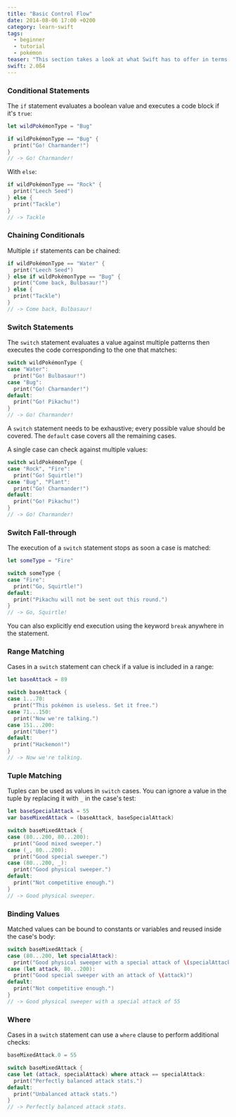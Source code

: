 ```yaml
---
title: "Basic Control Flow"
date: 2014-08-06 17:00 +0200
category: learn-swift
tags:
  - beginner
  - tutorial
  - pokémon
teaser: "This section takes a look at what Swift has to offer in terms of control flow, an essential part of every programming language. In this first part we will look at 'if' and 'switch' statements."
swift: 2.0ß4
---
```


### Conditional Statements

The `if` statement evaluates a boolean value and executes a code block if it's `true`:

~~~swift
let wildPokémonType = "Bug"

if wildPokémonType == "Bug" {
  print("Go! Charmander!")
}
// -> Go! Charmander!
~~~

With `else`:

~~~swift
if wildPokémonType == "Rock" {
  print("Leech Seed")
} else {
  print("Tackle")
}
// -> Tackle
~~~

### Chaining Conditionals

Multiple `if` statements can be chained:

~~~swift
if wildPokémonType == "Water" {
  print("Leech Seed")
} else if wildPokémonType == "Bug" {
  print("Come back, Bulbasaur!")
} else {
  print("Tackle")
}
// -> Come back, Bulbasaur!
~~~

### Switch Statements

The `switch` statement evaluates a value against multiple patterns then executes the code corresponding to the one that matches:

~~~swift
switch wildPokémonType {
case "Water":
  print("Go! Bulbasaur!")
case "Bug":
  print("Go! Charmander!")
default:
  print("Go! Pikachu!")
}
// -> Go! Charmander!
~~~

A `switch` statement needs to be exhaustive; every possible value should be covered. The `default` case covers all the remaining cases.

A single case can check against multiple values:

~~~swift
switch wildPokémonType {
case "Rock", "Fire":
  print("Go! Squirtle!")
case "Bug", "Plant":
  print("Go! Charmander!")
default:
  print("Go! Pikachu!")
}
// -> Go! Charmander!
~~~

### Switch Fall-through

The execution of a `switch` statement stops as soon a case is matched:

~~~swift
let someType = "Fire"

switch someType {
case "Fire":
  print("Go, Squirtle!")
default:
  print("Pikachu will not be sent out this round.")
}
// -> Go, Squirtle!
~~~

You can also explicitly end execution using the keyword `break` anywhere in the statement.

### Range Matching

Cases in a `switch` statement can check if a value is included in a range:

~~~swift
let baseAttack = 89

switch baseAttack {
case 1...70:
  print("This pokémon is useless. Set it free.")
case 71...150:
  print("Now we're talking.")
case 151...200:
  print("Uber!")
default:
  print("Hackemon!")
}
// -> Now we're talking.
~~~

### Tuple Matching

Tuples can be used as values in `switch` cases. You can ignore a value in the tuple by replacing it with `_` in the case's test:

~~~swift
let baseSpecialAttack = 55
var baseMixedAttack = (baseAttack, baseSpecialAttack)

switch baseMixedAttack {
case (80...200, 80...200):
  print("Good mixed sweeper.")
case (_, 80...200):
  print("Good special sweeper.")
case (80...200, _):
  print("Good physical sweeper.")
default:
  print("Not competitive enough.")
}
// -> Good physical sweeper.
~~~

### Binding Values

Matched values can be bound to constants or variables and reused inside the case's body:

~~~swift
switch baseMixedAttack {
case (80...200, let specialAttack):
  print("Good physical sweeper with a special attack of \(specialAttack)")
case (let attack, 80...200):
  print("Good special sweeper with an attack of \(attack)")
default:
  print("Not competitive enough.")
}
// -> Good physical sweeper with a special attack of 55
~~~

### Where

Cases in a `switch` statement can use a `where` clause to perform additional checks:

~~~swift
baseMixedAttack.0 = 55

switch baseMixedAttack {
case let (attack, specialAttack) where attack == specialAttack:
  print("Perfectly balanced attack stats.")
default:
  print("Unbalanced attack stats.")
}
// -> Perfectly balanced attack stats.
~~~

